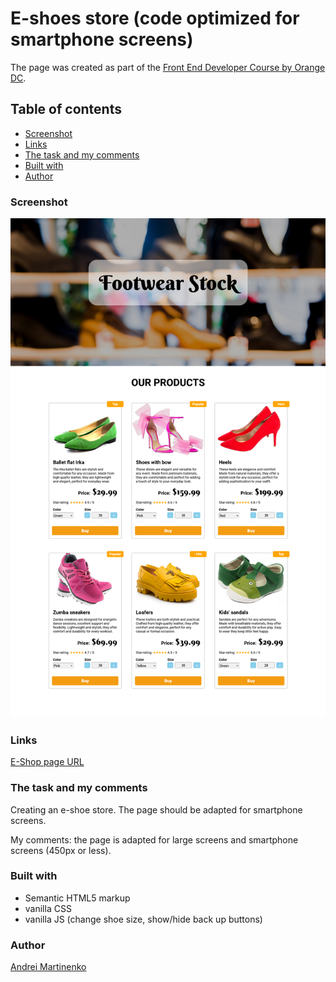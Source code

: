 # E-shoes store (code optimized for smartphone screens)

The page was created as part of the [Front End Developer Course by Orange DC](https://digitalcenter.orange.md/).

## Table of contents
- [Screenshot](#screenshot)
- [Links](#links)
- [The task and my comments](#the-task-and-my-comments)
- [Built with](#built-with)
- [Author](#author)

### Screenshot

![](./images/screenshot.png)

### Links

[E-Shop page URL](https://axinitm.github.io/ODC-E-shop/)

### The task and my comments

Creating an e-shoe store. The page should be adapted for smartphone screens. 

My comments: the page is adapted for large screens and smartphone screens (450px or less). 


### Built with

- Semantic HTML5 markup
- vanilla CSS
- vanilla JS (change shoe size, show/hide back up buttons)

### Author

[Andrei Martinenko](https://github.com/AxinitM)
